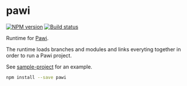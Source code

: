 # pawi

[![NPM version][npm-image]][npm-url]
[![Build status][travis-image]][travis-url]

[npm-image]: https://img.shields.io/npm/v/pawi.svg?style=flat
[npm-url]: https://npmjs.org/package/pawi
[travis-image]: https://img.shields.io/travis/pawijs/pawi.svg?style=flat
[travis-url]: https://travis-ci.com/pawijs/pawi

Runtime for [Pawi](https://pawijs.org).

The runtime loads branches and modules and links everyting together in order
to run a Pawi project.

See [sample-project](https://github.com/pawijs/sample-project) for an example.

```sh
npm install --save pawi
```
